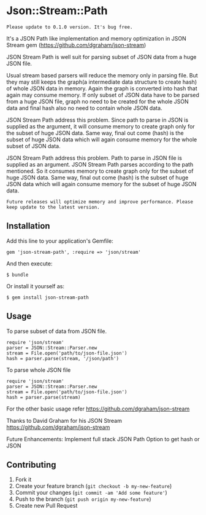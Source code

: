 # Json::Stream::Path

    Please update to 0.1.0 version. It's bug free.

It's a JSON Path like implementation and memory optimization in JSON Stream gem (https://github.com/dgraham/json-stream)

JSON Stream Path is well suit for parsing subset of JSON data from a huge JSON file.

Usual stream based parsers will reduce the memory only in parsing file. But they may still keeps the graph(a intermediate data structure to create hash) of whole JSON data in memory. Again the graph is converted into hash that again may consume memory. If only subset of JSON data have to be parsed from a huge JSON file, graph no need to be created for the whole JSON data and final hash also no need to contain whole JSON data.

JSON Stream Path address this problem. Since path to parse in JSON is supplied as the argument, it will consume memory to create graph only for the subset of huge JSON data. Same way, final out come (hash) is the subset of huge JSON data which will again consume memory for the whole subset of JSON data.

JSON Stream Path address this problem. Path to parse in JSON file is supplied as an argument. JSON Stream Path parses according to the path mentioned. So it consumes memory to create graph only for the subset of huge JSON data. Same way, final out come (hash) is the subset of huge JSON data which will again consume memory for the subset of huge JSON data.

    Future releases will optimize memory and improve performance. Please keep update to the latest version.


## Installation

Add this line to your application's Gemfile:

    gem 'json-stream-path', :require => 'json/stream'

And then execute:

    $ bundle

Or install it yourself as:

    $ gem install json-stream-path

## Usage

To parse subset of data from JSON file.

    require 'json/stream'
    parser = JSON::Stream::Parser.new
    stream = File.open('path/to/json-file.json')
    hash = parser.parse(stream, '/json/path')


To parse whole JSON file

    require 'json/stream'
    parser = JSON::Stream::Parser.new
    stream = File.open('path/to/json-file.json')
    hash = parser.parse(stream)

For the other basic usage refer https://github.com/dgraham/json-stream

Thanks to David Graham for his JSON Stream https://github.com/dgraham/json-stream

Future Enhancements:
    Implement full stack JSON Path
    Option to get hash or JSON

## Contributing

1. Fork it
2. Create your feature branch (`git checkout -b my-new-feature`)
3. Commit your changes (`git commit -am 'Add some feature'`)
4. Push to the branch (`git push origin my-new-feature`)
5. Create new Pull Request
